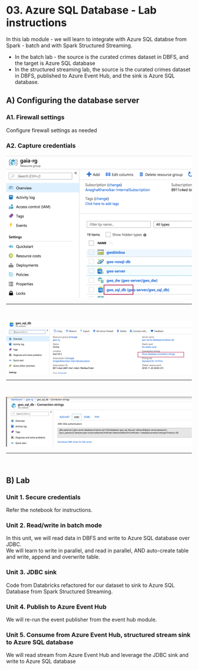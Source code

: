 # 03. Azure SQL Database - Lab instructions

In this lab module - we will learn to integrate with Azure SQL databse from Spark - batch and with Spark Structured Streaming.  
- In the batch lab - the source is the curated crimes dataset in DBFS, and the target is Azure SQL database<br>
- In the structured streaming lab, the source is the curated crimes dataset in DBFS, published to Azure Event Hub, and the sink is Azure SQL database.<br>


## A) Configuring the database server
### A1. Firewall settings 
Configure firewall settings as needed

### A2. Capture credentials

![1-sql-db](../../../images/4-sql-db/1.png)
<br>
<hr>
<br>

![2-sql-db](../../../images/4-sql-db/2.png)
<br>
<hr>
<br>

![3-sql-db](../../../images/4-sql-db/3.png)
<br>
<hr>
<br>

## B) Lab

### Unit 1. Secure credentials
Refer the notebook for instructions.

### Unit 2. Read/write in batch mode 
In this unit, we will read data in DBFS and write to Azure SQL database over JDBC.<br>
We will learn to write in parallel, and read in parallel, AND auto-create table and write, append and overwrite table.

### Unit 3. JDBC sink
Code from Databricks refactored for our dataset to sink to Azure SQL Database from Spark Structured Streaming.

### Unit 4. Publish to Azure Event Hub
We will re-run the event publisher from the event hub module.

### Unit 5. Consume from Azure Event Hub, structured stream sink to Azure SQL database
We will read stream from Azure Event Hub and leverage the JDBC sink and write to Azure SQL database

